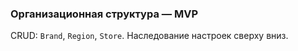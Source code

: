 ### Организационная структура — MVP

CRUD: `Brand`, `Region`, `Store`. Наследование настроек сверху вниз.

